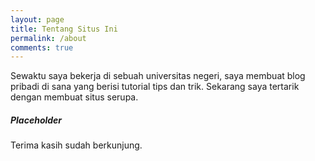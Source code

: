 ```yaml
---
layout: page
title: Tentang Situs Ini
permalink: /about
comments: true
---
```


<div class="row justify-content-between">
<div class="col-md-8 pr-5">

<p>Sewaktu saya bekerja di sebuah universitas negeri, saya membuat blog pribadi di sana yang berisi tutorial tips dan trik. Sekarang saya tertarik dengan membuat situs serupa.</p>

</div>

<div class="col-md-4">

<div class="sticky-top sticky-top-80">
<h5>Placeholder</h5>

<p>Terima kasih sudah berkunjung.</p>

</div>
</div>
</div>
